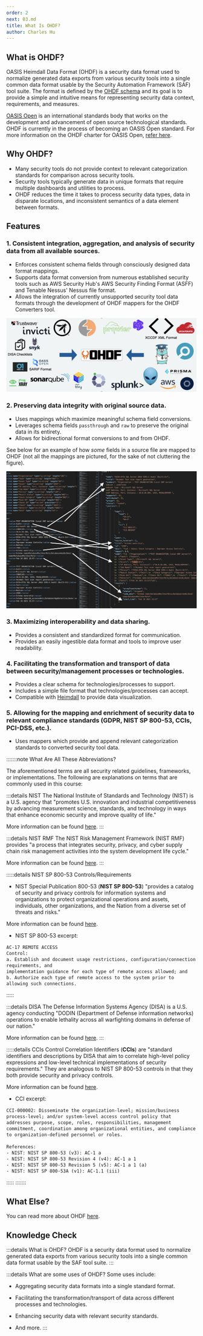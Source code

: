 ```yaml
---
order: 2
next: 03.md
title: What Is OHDF?
author: Charles Hu
---
```


## What is OHDF?

OASIS Heimdall Data Format (OHDF) is a security data format used to normalize generated data exports from various security tools into a single common data format usable by the Security Automation Framework (SAF) tool suite. The format is defined by the [OHDF schema](https://saf.mitre.org/framework/normalize/ohdf-schema) and its goal is to provide a simple and intuitive means for representing security data context, requirements, and measures.

[OASIS Open](https://www.oasis-open.org/) is an international standards body that works on the development and advancement of open source technological standards. OHDF is currently in the process of becoming an OASIS Open standard. For more information on the OHDF charter for OASIS Open, [refer here](https://groups.oasis-open.org/communities/tc-community-home2?CommunityKey=f8888caa-8401-46f8-bf10-018dc7d3f577).

## Why OHDF?

- Many security tools do not provide context to relevant categorization standards for comparison across security tools.​
- Security tools typically generate data in unique formats that require multiple dashboards and utilities to process.​
- OHDF reduces the time it takes to process security data types, data in disparate locations, and inconsistent semantics of a data element between formats.​

## Features

### 1. Consistent integration, aggregation, and analysis of security data from all available sources.​

- Enforces consistent schema fields through consciously designed data format mappings.
- Supports data format conversion from numerous established security tools such as AWS Security Hub's AWS Security Finding Format (ASFF) and Tenable Nessus' Nessus file format.
- Allows the integration of currently unsupported security tool data formats through the development of OHDF mappers for the OHDF Converters tool.

![](../../assets/img/OHDF_Inputs.png)

### 2. Preserving data integrity with original source data.

- Uses mappings which maximize meaningful schema field conversions.
- Leverages schema fields `passthrough` and `raw` to preserve the original data in its entirety.
- Allows for bidirectional format conversions to and from OHDF.

See below for an example of how *some* fields in a source file are mapped to OHDF (not all the mappings are pictured, for the sake of not cluttering the figure).

![Example of some mappings between a source file and OHDF](../../assets/img/ExampleSchemaMappings.png)

### 3. Maximizing interoperability and data sharing.​

- Provides a consistent and standardized format for communication.
- Provides an easily ingestible data format and tools to improve user readability.

### 4. Facilitating the transformation and transport of data between security/management processes or technologies.​

- Provides a clear schema for technologies/processes to support.
- Includes a simple file format that technologies/processes can accept.
- Compatible with [Heimdall](./03.md#what-is-heimdall) to provide data visualization.

### 5. Allowing for the mapping and enrichment of security data to relevant compliance standards (GDPR, NIST SP 800-53, CCIs, PCI-DSS, etc.).

- Uses mappers which provide and append relevant categorization standards to converted security tool data.

:::::::note What Are All These Abbreviations?

The aforementioned terms are all security related guidelines, frameworks, or implementations. The following are explanations on terms that are commonly used in this course:

:::details NIST
The National Institute of Standards and Technology (NIST) is a U.S. agency that "promotes U.S. innovation and industrial competitiveness by advancing measurement science, standards, and technology in ways that enhance economic security and improve quality of life."

More information can be found [here](https://www.nist.gov/).
:::

:::details NIST RMF
The NIST Risk Management Framework (NIST RMF) provides "a process that integrates security, privacy, and cyber supply chain risk management activities into the system development life cycle."

More information can be found [here](https://csrc.nist.gov/projects/risk-management/about-rmf).
:::

:::::details NIST SP 800-53 Controls/Requirements
- NIST Special Publication 800-53 (**NIST SP 800-53**) "provides a catalog of security and privacy controls for information systems and organizations to protect organizational operations and assets, individuals, other organizations, and the Nation from a diverse set of threats and risks."

More information can be found [here](https://csrc.nist.gov/pubs/sp/800/53/r5/upd1/final).

- NIST SP 800-53 excerpt:

```
AC-17 REMOTE ACCESS
Control:
a. Establish and document usage restrictions, configuration/connection requirements, and
implementation guidance for each type of remote access allowed; and
b. Authorize each type of remote access to the system prior to allowing such connections.
```
:::::

:::details DISA
The Defense Information Systems Agency (DISA) is a U.S. agency conducting "DODIN (Department of Defense information networks) operations to enable lethality across all warfighting domains in defense of our nation."

More information can be found [here](https://www.disa.mil/).
:::

:::::details CCIs
Control Correlation Identifiers (**CCIs**) are "standard identifiers and descriptions by DISA that aim to correlate high-level policy expressions and low-level technical implementations of security requirements." They are analogous to NIST SP 800-53 controls in that they both provide security and privacy controls.

More information can be found [here](https://public.cyber.mil/stigs/cci/).

- CCI excerpt:

```
CCI-000002: Disseminate the organization-level; mission/business process-level; and/or system-level access control policy that addresses purpose, scope, roles, responsibilities, management commitment, coordination among organizational entities, and compliance to organization-defined personnel or roles.

References:
- NIST: NIST SP 800-53 (v3): AC-1 a
- NIST: NIST SP 800-53 Revision 4 (v4): AC-1 a 1
- NIST: NIST SP 800-53 Revision 5 (v5): AC-1 a 1 (a)
- NIST: NIST SP 800-53A (v1): AC-1.1 (iii)
```
:::::
:::::::

## What Else?

You can read more about OHDF [here](https://saf.mitre.org/framework/normalize).

## Knowledge Check

:::details What is OHDF?
OHDF is a security data format used to normalize generated data exports from various security tools into a single common data format usable by the SAF tool suite.
:::

:::details What are some uses of OHDF?
Some uses include:

- Aggregating security data formats into a single standard format.

- Facilitating the transformation/transport of data across different processes and technologies.

- Enhancing security data with relevant security standards.

- And more.
:::
